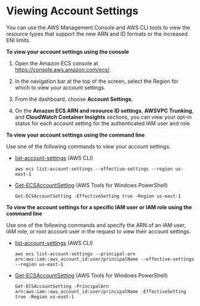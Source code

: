# Viewing Account Settings<a name="ecs-viewing-longer-id-settings"></a>

You can use the AWS Management Console and AWS CLI tools to view the resource types that support the new ARN and ID formats or the increased ENI limits\.

**To view your account settings using the console**

1. Open the Amazon ECS console at [https://console\.aws\.amazon\.com/ecs/](https://console.aws.amazon.com/ecs/)\.

1. In the navigation bar at the top of the screen, select the Region for which to view your account settings\. 

1. From the dashboard, choose **Account Settings**\.

1. On the **Amazon ECS ARN and resource ID settings**, **AWSVPC Trunking**, and **CloudWatch Container Insights** sections, you can view your opt\-in status for each account setting for the authenticated IAM user and role\.

**To view your account settings using the command line**

Use one of the following commands to view your account settings\.
+ [list\-account\-settings](https://docs.aws.amazon.com/cli/latest/reference/ecs/list-account-settings.html) \(AWS CLI\)

  ```
  aws ecs list-account-settings --effective-settings --region us-east-1
  ```
+ [Get\-ECSAccountSetting](https://docs.aws.amazon.com/powershell/latest/reference/items/Get-ECSAccountSetting.html) \(AWS Tools for Windows PowerShell\)

  ```
  Get-ECSAccountSetting -EffectiveSetting true -Region us-east-1
  ```

**To view the account settings for a specific IAM user or IAM role using the command line**

Use one of the following commands and specify the ARN of an IAM user, IAM role, or root account user in the request to view their account settings\.
+ [list\-account\-settings](https://docs.aws.amazon.com/cli/latest/reference/ecs/list-account-settings.html) \(AWS CLI\)

  ```
  aws ecs list-account-settings --principal-arn arn:aws:iam::aws_account_id:user/principalName --effective-settings --region us-east-1
  ```
+ [Get\-ECSAccountSetting](https://docs.aws.amazon.com/powershell/latest/reference/items/Get-ECSAccountSetting.html) \(AWS Tools for Windows PowerShell\)

  ```
  Get-ECSAccountSetting -PrincipalArn arn:aws:iam::aws_account_id:user/principalName -EffectiveSetting true -Region us-east-1
  ```